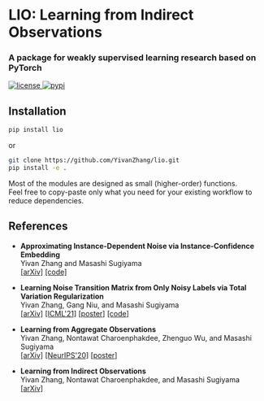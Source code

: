 # LIO: Learning from Indirect Observations

### A package for weakly supervised learning research based on PyTorch

<a href="https://github.com/YivanZhang/lio/blob/master/LICENSE">
  <img alt="license" src="https://img.shields.io/github/license/YivanZhang/lio">
</a>
<a href="https://pypi.org/project/lio/">
  <img alt="pypi" src="https://badge.fury.io/py/lio.svg" alt="PyPI version">
</a>

## Installation

```sh
pip install lio
```
or
```sh
git clone https://github.com/YivanZhang/lio.git
pip install -e .
```

Most of the modules are designed as small (higher-order) functions.  
Feel free to copy-paste only what you need for your existing workflow to reduce dependencies.

## References

- **Approximating Instance-Dependent Noise via Instance-Confidence Embedding**  
  Yivan Zhang and Masashi Sugiyama  
  [[arXiv]](https://arxiv.org/abs/2103.13569)
  [[code]](/ex/instance-embedding)

- **Learning Noise Transition Matrix from Only Noisy Labels via Total Variation Regularization**  
  Yivan Zhang, Gang Niu, and Masashi Sugiyama  
  [[arXiv]](https://arxiv.org/abs/2102.02414)
  [[ICML'21]](http://proceedings.mlr.press/v139/zhang21n.html)
  [[poster]](posters/icml21_transition_matrix.pdf)
  [[code]](/ex/transition-matrix)

- **Learning from Aggregate Observations**  
  Yivan Zhang, Nontawat Charoenphakdee, Zhenguo Wu, and Masashi Sugiyama  
  [[arXiv]](https://arxiv.org/abs/2004.06316)
  [[NeurIPS'20]](https://proceedings.neurips.cc/paper/2020/hash/5b0fa0e4c041548bb6289e15d865a696-Abstract.html)
  [[poster]](posters/neurips20_aggregate_observations.pdf)

- **Learning from Indirect Observations**  
  Yivan Zhang, Nontawat Charoenphakdee, and Masashi Sugiyama  
  [[arXiv]](https://arxiv.org/abs/1910.04394)
